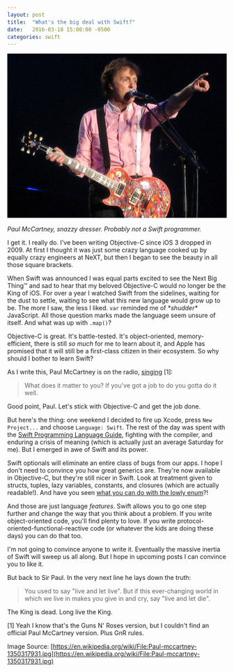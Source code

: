 ```yaml
---
layout: post
title:  "What's the big deal with Swift?"
date:   2016-03-18 15:00:00 -0500
categories: swift
---
```


![Paul McCartney](/assets/images/2016/03/Paul-McCartney.jpg "Paul McCartney, snazzy dresser. Probably not a Swift programmer.")

*Paul McCartney, snazzy dresser. Probably not a Swift programmer.*

I get it. I really do. I've been writing Objective-C since iOS 3 dropped in 2009. At first I thought it was just some crazy language cooked up by equally crazy engineers at NeXT, but then I began to see the beauty in all those square brackets.

<!--more-->

When Swift was announced I was equal parts excited to see the Next Big Thing™ and sad to hear that my beloved Objective-C would no longer be the King of iOS. For over a year I watched Swift from the sidelines, waiting for the dust to settle, waiting to see what this new language would grow up to be. The more I saw, the less I liked. `var` reminded me of \**shudder\** JavaScript. All those question marks made the language seem unsure of itself. And what was up with `.map()`?

Objective-C is great. It's battle-tested. It's object-oriented, memory-efficient, there is still *so much* for me to learn about it, and Apple has promised that it will still be a first-class citizen in their ecosystem. So why should I bother to learn Swift?

As I write this, Paul McCartney is on the radio, [singing][live_and_let_die] \[1\]:

> What does it matter to you? If you've got a job to do you gotta do it well.

Good point, Paul. Let's stick with Objective-C and get the job done.

But here's the thing: one weekend I decided to fire up Xcode, press `New Project...` and choose `Language: Swift`. The rest of the day was spent with the [Swift Programming Language Guide][swift_book], fighting with the compiler, and enduring a crisis of meaning (which is actually just an average Saturday for me). But I emerged in awe of Swift and its power.

Swift optionals will eliminate an entire class of bugs from our apps. I hope I don't need to convince you how great generics are. They're now available in Objective-C, but they're still nicer in Swift. Look at treatment given to structs, tuples, lazy variables, constants, and closures (which are actually readable!). And have you seen [what you can do with the lowly enum][swift_enums]?!

And those are just language *features*. Swift allows you to go one step further and change the way that you think about a problem. If you write object-oriented code, you'll find plenty to love. If you write protocol-oriented-functional-reactive code (or whatever the kids are doing these days) you can do that too.

I'm not going to convince anyone to write it. Eventually the massive inertia of Swift will sweep us all along. But I hope in upcoming posts I can convince you to like it.

But back to Sir Paul. In the very next line he lays down the truth:

> You used to say "live and let live". But if this ever-changing world in which we live in makes you give in and cry, say "live and let die".

The King is dead. Long live the King.

\[1\] Yeah I know that's the Guns N' Roses version, but I couldn't find an official Paul McCartney version. Plus GnR rules.

[live_and_let_die]: https://www.youtube.com/watch?v=6D9vAItORgE
[swift_book]: https://developer.apple.com/library/ios/documentation/Swift/Conceptual/Swift_Programming_Language/TheBasics.html#//apple_ref/doc/uid/TP40014097-CH5-ID309
[swift_enums]: https://developer.apple.com/library/ios/documentation/Swift/Conceptual/Swift_Programming_Language/Enumerations.html

Image Source: [https://en.wikipedia.org/wiki/File:Paul-mccartney-1350317931.jpg](https://en.wikipedia.org/wiki/File:Paul-mccartney-1350317931.jpg)